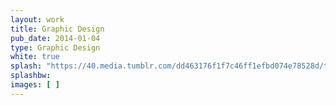 ```yaml
---
layout: work
title: Graphic Design
pub_date: 2014-01-04
type: Graphic Design
white: true
splash: "https://40.media.tumblr.com/dd463176f1f7c46ff1efbd074e78528d/tumblr_npo17j5leS1snf70wo1_1280.png"
splashbw:
images: [ ]
---
```

